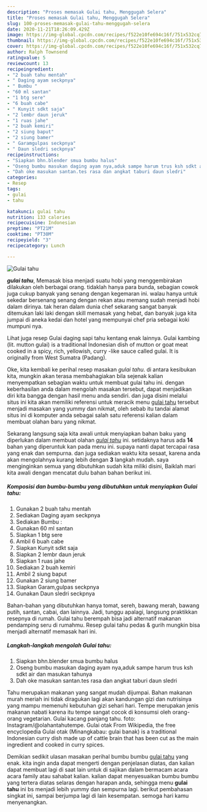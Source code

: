 ```yaml
---
description: "Proses memasak Gulai tahu, Menggugah Selera"
title: "Proses memasak Gulai tahu, Menggugah Selera"
slug: 100-proses-memasak-gulai-tahu-menggugah-selera
date: 2020-11-21T18:26:09.429Z
image: https://img-global.cpcdn.com/recipes/f522e10fe694c16f/751x532cq70/gulai-tahu-foto-resep-utama.jpg
thumbnail: https://img-global.cpcdn.com/recipes/f522e10fe694c16f/751x532cq70/gulai-tahu-foto-resep-utama.jpg
cover: https://img-global.cpcdn.com/recipes/f522e10fe694c16f/751x532cq70/gulai-tahu-foto-resep-utama.jpg
author: Ralph Townsend
ratingvalue: 5
reviewcount: 13
recipeingredient:
- "2 buah tahu mentah"
- " Daging ayam seckpnya"
- " Bumbu "
- "60 ml santan"
- "1 btg sere"
- "6 buah cabe"
- " Kunyit sdkt saja"
- "2 lembr daun jeruk"
- "1 ruas jahe"
- "2 buah kemiri"
- "2 siung baput"
- "2 siung bamer"
- " Garamgulpas seckpnya"
- " Daun sledri seckpnya"
recipeinstructions:
- "Siapkan bhn.blender smua bumbu halus"
- "Oseng bumbu masukan daging ayam nya,aduk sampe harum trus ksh sdkt air dan masukan tahunya"
- "Dah oke masukan santan.tes rasa dan angkat taburi daun sledri"
categories:
- Resep
tags:
- gulai
- tahu

katakunci: gulai tahu 
nutrition: 133 calories
recipecuisine: Indonesian
preptime: "PT21M"
cooktime: "PT30M"
recipeyield: "3"
recipecategory: Lunch

---
```



![Gulai tahu](https://img-global.cpcdn.com/recipes/f522e10fe694c16f/751x532cq70/gulai-tahu-foto-resep-utama.jpg)

<b><i>gulai tahu</i></b>, Memasak bisa menjadi suatu hobi yang menggembirakan dilakukan oleh berbagai orang. tidaklah hanya para bunda, sebagian cowok juga cukup banyak yang senang dengan kegemaran ini. walau hanya untuk sekedar bersenang senang dengan rekan atau memang sudah menjadi hobi dalam dirinya. tak heran dalam dunia chef sekarang sangat banyak ditemukan laki laki dengan skill memasak yang hebat, dan banyak juga kita jumpai di aneka kedai dan hotel yang mempunyai chef pria sebagai koki mumpuni nya.

Lihat juga resep Gulai daging sapi tahu kentang enak lainnya. Gulai kambing (lit. mutton gulai) is a traditional Indonesian dish of mutton or goat meat cooked in a spicy, rich, yellowish, curry -like sauce called gulai. It is originally from West Sumatra (Padang).

Oke, kita kembali ke perihal resep masakan <i>gulai tahu</i>. di antara kesibukan kita, mungkin akan terasa membahagiakan bila sejenak kalian menyempatkan sebagian waktu untuk membuat gulai tahu ini. dengan keberhasilan anda dalam mengolah masakan tersebut, dapat menjadikan diri kita bangga dengan hasil menu anda sendiri. dan juga disini melalui situs ini kita akan memiliki referensi untuk meracik menu <u>gulai tahu</u> tersebut menjadi masakan yang yummy dan nikmat, oleh sebab itu tandai alamat situs ini di komputer anda sebagai salah satu referensi kalian dalam membuat olahan baru yang nikmat.


Sekarang langsung saja kita awali untuk menyiapkan bahan baku yang diperlukan dalam membuat olahan <u><i>gulai tahu</i></u> ini. setidaknya harus ada <b>14</b> bahan yang diperuntuk kan pada menu ini. supaya nanti dapat tercapai rasa yang enak dan sempurna. dan juga sediakan waktu kita sesaat, karena anda akan mengolahnya kurang lebih dengan <b>3</b> langkah mudah. saya menginginkan semua yang dibutuhkan sudah kita miliki disini, Baiklah mari kita awali dengan mencatat dulu bahan bahan berikut ini.

<!--inarticleads1-->

##### Komposisi dan bumbu-bumbu yang dibutuhkan untuk menyiapkan Gulai tahu:

1. Gunakan 2 buah tahu mentah
1. Sediakan  Daging ayam seckpnya
1. Sediakan  Bumbu :
1. Gunakan 60 ml santan
1. Siapkan 1 btg sere
1. Ambil 6 buah cabe
1. Siapkan  Kunyit sdkt saja
1. Siapkan 2 lembr daun jeruk
1. Siapkan 1 ruas jahe
1. Sediakan 2 buah kemiri
1. Ambil 2 siung baput
1. Gunakan 2 siung bamer
1. Siapkan  Garam,gulpas seckpnya
1. Gunakan  Daun sledri seckpnya


Bahan-bahan yang dibutuhkan hanya tomat, sereh, bawang merah, bawang putih, santan, cabai, dan lainnya. Jadi, tunggu apalagi, langsung praktikkan resepnya di rumah. Gulai tahu berempah bisa jadi alternatif makanan pendamping seru di rumahmu. Resep gulai tahu pedas &amp; gurih mungkin bisa menjadi alternatif memasak hari ini. 

<!--inarticleads2-->

##### Langkah-langkah mengolah Gulai tahu:

1. Siapkan bhn.blender smua bumbu halus
1. Oseng bumbu masukan daging ayam nya,aduk sampe harum trus ksh sdkt air dan masukan tahunya
1. Dah oke masukan santan.tes rasa dan angkat taburi daun sledri


Tahu merupakan makanan yang sangat mudah dijumpai. Bahan makanan murah meriah ini tidak diragukan lagi akan kandungan gizi dan nutrisinya yang mampu memenuhi kebutuhan gizi sehari hari. Tempe merupakan jenis makanan nabati karena itu tempe sangat cocok di konsumsi oleh orang-orang vegetarian. Gulai kacang panjang tahu. foto: Instagram/@olahantahutempe. Gulai otak From Wikipedia, the free encyclopedia Gulai otak (Minangkabau: gulai banak) is a traditional Indonesian curry dish made up of cattle brain that has been cut as the main ingredient and cooked in curry spices. 

Demikian sedikit ulasan masakan perihal bumbu bumbu <u>gulai tahu</u> yang enak. kita ingin anda dapat mengerti dengan penjelasan diatas, dan kalian dapat membuat lagi di saat lain untuk di sajikan dalam bermacam acara acara family atau sahabat kalian. kalian dapat menyesuaikan bumbu bumbu yang tertera diatas selaras dengan harapan anda, sehingga menu <b>gulai tahu</b> ini bs menjadi lebih yummy dan sempurna lagi. berikut pembahasan singkat ini, sampai berjumpa lagi di lain kesempatan. semoga hari kamu menyenangkan.
